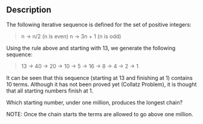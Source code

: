## Description

The following iterative sequence is defined for the set of positive integers:

> n → n/2 (n is even)
> n → 3n + 1 (n is odd)

Using the rule above and starting with 13, we generate the following sequence:
> 13 → 40 → 20 → 10 → 5 → 16 → 8 → 4 → 2 → 1

It can be seen that this sequence (starting at 13 and finishing at 1) contains 10 terms. Although it has not been proved yet (Collatz Problem), it is thought that all starting numbers finish at 1.

Which starting number, under one million, produces the longest chain?

NOTE: Once the chain starts the terms are allowed to go above one million.
